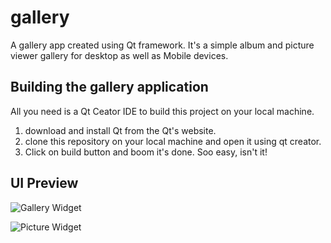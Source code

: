 # gallery
A gallery app created using Qt framework. It's a simple album and picture viewer gallery for desktop as well as Mobile devices. 

## Building the gallery application
All you need is a Qt Ceator IDE to build this project on your local machine.

1. download and install Qt from the Qt's website.
2. clone this repository on your local machine and open it using qt creator.
3. Click on build button and boom it's done. Soo easy, isn't it!

## UI Preview

![Gallery Widget](gallery_widget.png)

![Picture Widget ](picture_widget.png)
